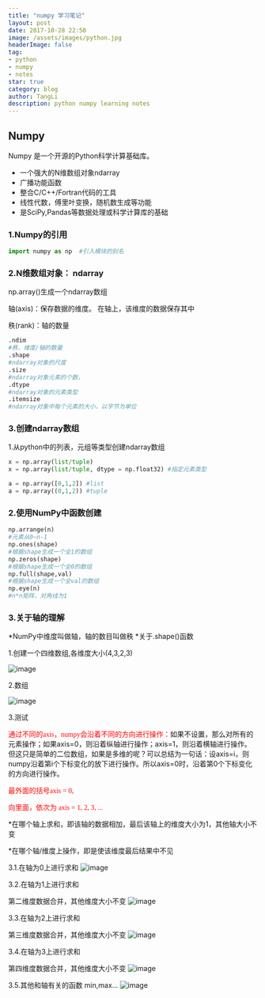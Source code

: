 ```yaml
---
title: "numpy 学习笔记"
layout: post
date: 2017-10-28 22:50
image: /assets/images/python.jpg
headerImage: false
tag:
- python
- numpy
- notes
star: true
category: blog
author: TangLi
description: python numpy learning notes
---
```


##  Numpy

Numpy 是一个开源的Python科学计算基础库。
* 一个强大的N维数组对象ndarray
* 广播功能函数
* 整合C/C++/Fortran代码的工具
* 线性代数，傅里叶变换，随机数生成等功能
* 是SciPy,Pandas等数据处理或科学计算库的基础

### 1.Numpy的引用

```python
import numpy as np  #引入模块的别名
```

### 2.N维数组对象： ndarray

np.array()生成一个ndarray数组

轴(axis)：保存数据的维度。 在轴上，该维度的数据保存其中

秩(rank)：轴的数量

```python
.ndim  
#秩，维度/轴的数量
.shape 
#ndarray对象的尺度
.size 
#ndarray对象元素的个数，
.dtype 
#ndarray对象的元素类型
.itemsize 
#ndarray对象中每个元素的大小，以字节为单位
```
### 3.创建ndarray数组

1.从python中的列表，元组等类型创建ndarray数组
```python
x = np.array(list/tuple)
x = np.array(list/tuple, dtype = np.float32) #指定元素类型

a = np.array([0,1,2]) #list
a = np.array((0,1,2)) #tuple
```
### 2.使用NumPy中函数创建
```python
np.arrange(n) 
#元素从0~n-1
np.ones(shape) 
#根据shape生成一个全1的数组
np.zeros(shape) 
#根据shape生成一个全0的数组
np.full(shape,val) 
#根据shape生成一个全val的数组
np.eye(n) 
#n*n矩阵，对角线为1
```

### 3.关于轴的理解
*NumPy中维度叫做轴，轴的数目叫做秩
*关于.shape()函数

1.创建一个四维数组,各维度大小(4,3,2,3)

![image](/assets/images/numpy/6.png)

2.数组

![image](/assets/images/numpy/5.png)

3.测试

<font color = 'red' face = 'Times'>通过不同的axis，numpy会沿着不同的方向进行操作：</font>如果不设置，那么对所有的元素操作；如果axis=0，则沿着纵轴进行操作；axis=1，则沿着横轴进行操作。但这只是简单的二位数组，如果是多维的呢？可以总结为一句话：设axis=i，则numpy沿着第i个下标变化的放下进行操作。所以axis=0时，沿着第0个下标变化的方向进行操作。

<font color = 'red' face = 'Times'>
最外面的括号axis = 0,

向里面，依次为 axis = 1, 2, 3, ...
</font> 

*在哪个轴上求和，即该轴的数据相加，最后该轴上的维度大小为1，其他轴大小不变

*在哪个轴/维度上操作，即是使该维度最后结果中不见

3.1.在轴为0上进行求和
![image](/assets/images/numpy/4.png)

3.2.在轴为1上进行求和

第二维度数据合并，其他维度大小不变
![image](/assets/images/numpy/3.png)

3.3.在轴为2上进行求和

第三维度数据合并，其他维度大小不变
![image](/assets/images/numpy/2.png)

3.4.在轴为3上进行求和

第四维度数据合并，其他维度大小不变
![image](/assets/images/numpy/1.png)

3.5.其他和轴有关的函数 min,max...
![image](/assets/images/numpy/7.png)

